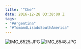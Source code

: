 ```yaml
---
title: '"Che"'
date: 2016-12-28 03:38:00 Z
tags:
- "#Argentina"
- "#TomandLisadoSouthAmerica"
---
```


![IMG_6525.JPG](/uploads/IMG_6525.JPG)
![IMG_6548.JPG](/uploads/IMG_6548.JPG)